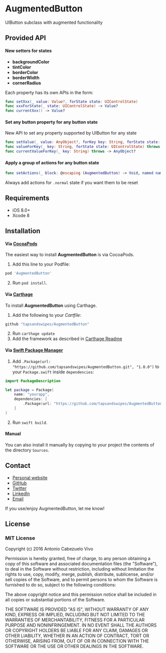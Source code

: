 # AugmentedButton
UIButton subclass with augmented functionality

## Provided API

#### New setters for states

- **backgroundColor**
- **tintColor**
- **borderColor**
- **borderWidth**
- **cornerRadius**

Each property has its own APIs in the form: 

```swift
func setXxx(_ value: Value?, forState state: UIControlState)
func xxxForState(_ state: UIControlState) -> Value?
func currentXxx() -> Value?
```

#### Set any button property for any button state

New API to set any property supported by UIButton for any state

```swift
func setValue(_ value: AnyObject?, forKey key: String, forState state: UIControlState) throws
func valueForKey(_ key: String, forState state: UIControlState) throws -> AnyObject?
func currentValueForKey(_ key: String) throws -> AnyObject?
````

#### Apply a group of actions for any button state

```swift
func setActions(_ block: @escaping (AugmentedButton) -> Void, named name: String? = default, forState state: UIControlState)
```

Always add actions for `.normal` state if you want them to be reset


## Requirements

* iOS 8.0+
* Xcode 8

## Installation

#### Via [CocoaPods](http://cocoapods.org)
 
The easiest way to install **AugmentedButton** is via CocoaPods. 

1. Add this line to your Podfile:
```ruby
pod 'AugmentedButton'
```
2. Run `pod install`. 

#### Via [Carthage](https://github.com/Carthage/Carthage)

To install **AugmentedButton** using Carthage.

1. Add the following to your *Cartfile*:
```ruby
github "tapsandswipes/AugmentedButton"
```
2. Run `carthage update`
3. Add the framework as described in [Carthage Readme](https://github.com/Carthage/Carthage#adding-frameworks-to-an-application)


#### Via [Swift Package Manager](https://github.com/apple/swift-package-manager)

1. Add `.Package(url: "https://github.com/tapsandswipes/AugmentedButton.git", "1.0.0")` to your `Package.swift` inside `dependencies`:
```swift
import PackageDescription

let package = Package(
	name: "yourapp",
	dependencies: [
		.Package(url: "https://github.com/tapsandswipes/AugmentedButton.git", "1.0.0")
 	]
)
```
2. Run `swift build`.
 
 
#### Manual
 
You can also install it manually by copying to your project the contents of the directory `Sources`.


## Contact

- [Personal website](http://tapsandswipes.com)
- [GitHub](http://github.com/tapsandswipes)
- [Twitter](http://twitter.com/acvivo)
- [LinkedIn](http://www.linkedin.com/in/acvivo)
- [Email](mailto:antonio@tapsandswipes.com)

If you use/enjoy AugmentedButton, let me know!


## License

### MIT License

Copyright (c) 2016 Antonio Cabezuelo Vivo

Permission is hereby granted, free of charge, to any person obtaining a copy
of this software and associated documentation files (the "Software"), to deal
in the Software without restriction, including without limitation the rights
to use, copy, modify, merge, publish, distribute, sublicense, and/or sell
copies of the Software, and to permit persons to whom the Software is
furnished to do so, subject to the following conditions:

The above copyright notice and this permission notice shall be included in
all copies or substantial portions of the Software.

THE SOFTWARE IS PROVIDED "AS IS", WITHOUT WARRANTY OF ANY KIND, EXPRESS OR
IMPLIED, INCLUDING BUT NOT LIMITED TO THE WARRANTIES OF MERCHANTABILITY,
FITNESS FOR A PARTICULAR PURPOSE AND NONINFRINGEMENT. IN NO EVENT SHALL THE
AUTHORS OR COPYRIGHT HOLDERS BE LIABLE FOR ANY CLAIM, DAMAGES OR OTHER
LIABILITY, WHETHER IN AN ACTION OF CONTRACT, TORT OR OTHERWISE, ARISING FROM,
OUT OF OR IN CONNECTION WITH THE SOFTWARE OR THE USE OR OTHER DEALINGS IN
THE SOFTWARE.
